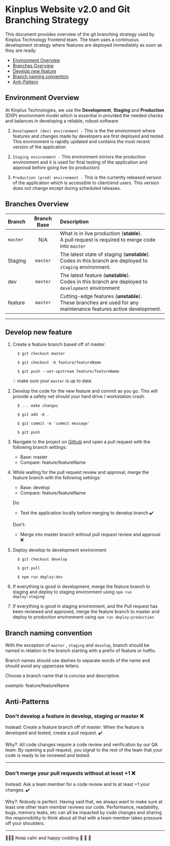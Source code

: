 # Kinplus Website v2.0 and Git Branching Strategy

This document provides overview of the git branching strategy used by Kinplus Technology frontend team. The team uses a continuous development strategy where features are deployed immediately as soon as they are ready.

 - <a href="#environment-overview">Environment Overview</a>
 - <a href="#branches-overview">Branches Overview</a>
 - <a href="#develop-new-feature">Develop new feature</a>
 - <a href="#branch-naming-convention">Branch naming convention</a>
 - <a href="#anti-pattern">Anti-Pattern</a>

## Environment Overview

At Kinplus Technologies, we use the **Development**, **Staging** and **Production** (DSP) environment model which is essential in provided the needed checks and balances in developing a reliable, robust software.

  1. `Development (dev) environment -` This is the the environment where features and changes made by developers are first deployed and tested. This environment is rapidly updated and contains the most recent version of the application

  2. `Staging environment -` This environment mirrors the production environment and it is used for final testing of the application and approval before going live (to production)

  3. `Production (prod) environment -` This is the currently released version of the application which is accessible to client/end users. This version does not change except during scheduled releases.

## Branches Overview

| Branch                | Branch Base | Description     |
| :---                  |    :----:   |          :--- |
| `master`              | N/A         | What is in live production (**stable**).<br> A pull request is required to merge code into `master`
| Staging               |      `master`   | The latest state of staging (**unstable**).<br> Codes in this branch are deployed to `staging` environment.      |
| dev                   | `master`       | The latest feature (**unstable**). <br>  Codes in this branch are deployed to `development` environment  | 
| feature                  |    `master`       | Cutting-edge features (**unstable**).<br> These branches are used for any maintenance features active development.      |
---

## Develop new feature

  1. Create a feature branch based off of master.

        ```
          $ git checkout master

          $ git checkout -b feature/featureName

          $ git push --set-upstream feature/featureName
        ```
      💡 make sure your `master` is up to date.
  
  2. Develop the code for the new feature and commit as you go. This will provide a safety net should your hard drive / workstation crash.
        ```
          $ ... make changes

          $ git add -A .
          
          $ git commit -m 'commit message'
          
          $ git push
        ```

  3. Navigate to the project on [Github](https://github.com/kinplus-team/kinplusWebsite2) and open a pull request with the following branch settings:
     - Base: master
     - Compare: feature/featureName

  4. While waiting for the pull request review and approval, merge the feature branch with the following settings:
      - Base: develop
      - Compare: feature/featureName <br>
     
     Do:
      - Test the application locally before merging to develop branch ✔️<br>
    
     Don't:
      - Merge into master branch without pull request review and approval ❌
  
  5. Deploy develop to development environment

        ```
          $ git checkout develop

          $ git pull
          
          $ npm run deploy:dev
        ```

  6. If everything is good in development, merge the feature branch to staging and deploy to staging environment using `npm run deploy:staging`
   
  7. If everything is good in staging environment, and the Pull request has been reviewed and approved, merge the feature branch to master and deploy to production environment using `npm run deploy:production`

## Branch naming convention

With the exception of `master` , `staging` and `develop`, branch should be named in relation to the branch starting with a prefix of feature or hotfix.

Branch names should use dashes to separate words of the name and should avoid any uppercase letters.

Choose a branch name that is concise and descriptive.

_example:_ feature/featureName

## Anti-Patterns

### Don't develop a feature in develop, staging or master ❌
Instead: Create a feature branch off of master. When the feature is developed and tested, create a pull request. ✔️

Why?: All code changes require a code review and verification by our QA team. By opening a pull request, you signal to the rest of the team that your code is ready to be reviewed and tested.

----

### Don't merge your pull requests without at least +1 ❌
Instead: Ask a team member for a code review and to at least +1 your changes. ✔️

Why?: Nobody is perfect. Having said that, we always want to make sure at least one other team member reviews our code. Performance, readability, bugs, memory leaks, etc can all be impacted by code changes and sharing the responsibility to think about all that with a team member takes pressure off your shoulders.

---

💪💪💪 Keep calm and happy codding 🚀 🚀 🚀